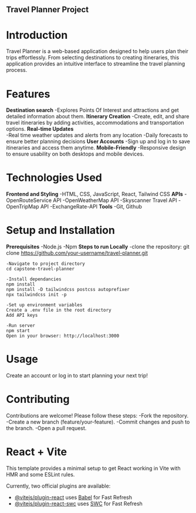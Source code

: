 ## Travel Planner Project
# Introduction
 Travel Planner is a web-based application designed to help users plan their trips effortlessly. From selecting destinations to creating itineraries, this application provides an intuitive interface to streamline the travel planning process.

 # Features
 **Destination search**
    -Explores Points Of Interest and attractions and get detailed information about them.
**Itinerary Creation**
    -Create, edit, and share travel itineraries by adding activities, accommodations and transportation options.
**Real-time Updates**    
    -Real time weather updates and alerts from any location
    -Daily forecasts to ensure better planning decisions
**User Accounts**
    -Sign up and log in to save itineraries and access them anytime.
**Mobile-Friendly**
    -Responsive design to ensure usability on both desktops and mobile devices.

# Technologies Used
**Frontend and Styling**
    -HTML, CSS, JavaScript, React, Tailwind CSS
**APIs**
    -OpenRouteService API
    -OpenWeatherMap API
    -Skyscanner Travel API
    -OpenTripMap API
    -ExchangeRate-API
**Tools**
    -Git, Github

# Setup and Installation
**Prerequisites**
    -Node.js 
    -Npm
**Steps to run Locally**
    -clone the repository: 
    git clone https://github.com/your-username/travel-planner.git

    -Navigate to project directory
    cd capstone-travel-planner

    -Install dependancies
    npm install
    npm install -D tailwindcss postcss autoprefixer
    npx tailwindcss init -p

    -Set up environment variables
    Create a .env file in the root directory
    Add API keys

    -Run server
    npm start
    Open in your browser: http://localhost:3000
    
# Usage
Create an account or log in to start planning your next trip!

# Contributing
Contributions are welcome! Please follow these steps:
    -Fork the repository.
    -Create a new branch (feature/your-feature).
    -Commit changes and push to the branch.
    -Open a pull request.






# React + Vite

This template provides a minimal setup to get React working in Vite with HMR and some ESLint rules.

Currently, two official plugins are available:

- [@vitejs/plugin-react](https://github.com/vitejs/vite-plugin-react/blob/main/packages/plugin-react/README.md) uses [Babel](https://babeljs.io/) for Fast Refresh
- [@vitejs/plugin-react-swc](https://github.com/vitejs/vite-plugin-react-swc) uses [SWC](https://swc.rs/) for Fast Refresh
